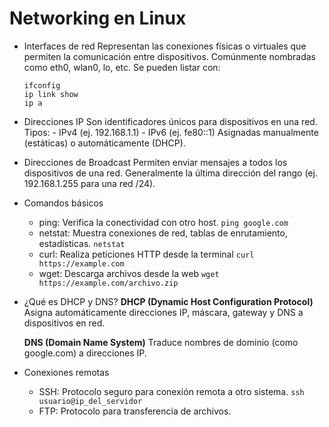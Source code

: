 # Networking en Linux

- Interfaces de red
    Representan las conexiones físicas o virtuales que permiten la comunicación entre dispositivos.
    Comúnmente nombradas como eth0, wlan0, lo, etc.
    Se pueden listar con:
    ```
    ifconfig
    ip link show
    ip a
    ```
- Direcciones IP
    Son identificadores únicos para dispositivos en una red.
    Tipos:
        - IPv4 (ej. 192.168.1.1)
        - IPv6 (ej. fe80::1)
    Asignadas manualmente (estáticas) o automáticamente (DHCP).

- Direcciones de Broadcast
    Permiten enviar mensajes a todos los dispositivos de una red.
    Generalmente la última dirección del rango (ej. 192.168.1.255 para una red /24).

- Comandos básicos
    - ping: Verifica la conectividad con otro host.
        `ping google.com`
    - netstat: Muestra conexiones de red, tablas de enrutamiento, estadísticas.
        `netstat`
    - curl: Realiza peticiones HTTP desde la terminal
        `curl https://example.com`
    - wget: Descarga archivos desde la web
        `wget https://example.com/archivo.zip`

- ¿Qué es DHCP y DNS?
    **DHCP (Dynamic Host Configuration Protocol)**
    Asigna automáticamente direcciones IP, máscara, gateway y DNS a dispositivos en red.

    **DNS (Domain Name System)**
    Traduce nombres de dominio (como google.com) a direcciones IP.

- Conexiones remotas
    - SSH: Protocolo seguro para conexión remota a otro sistema.
    `ssh usuario@ip_del_servidor`
    - FTP: Protocolo para transferencia de archivos.